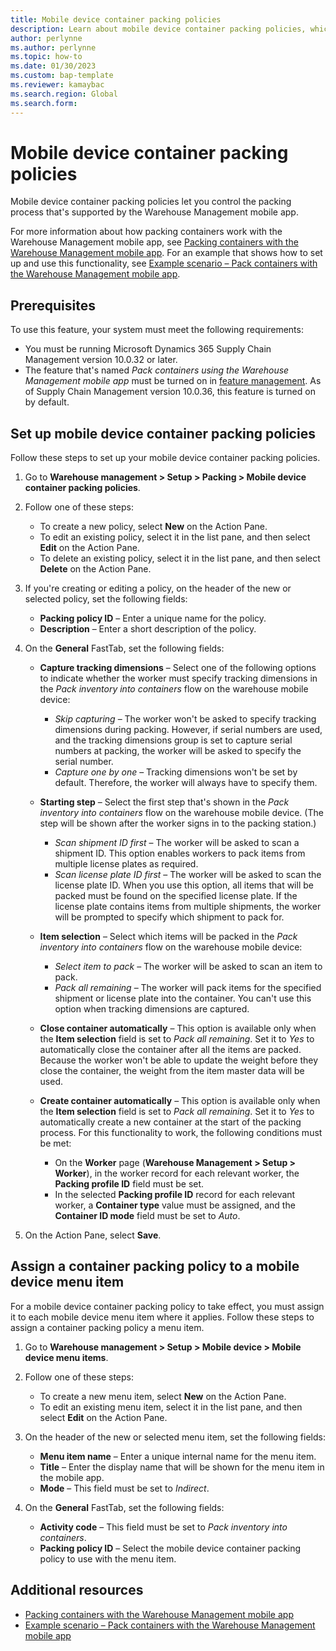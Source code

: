 ```yaml
---
title: Mobile device container packing policies
description: Learn about mobile device container packing policies, which let you control the packing process that's supported by the Warehouse Management mobile app.
author: perlynne
ms.author: perlynne
ms.topic: how-to
ms.date: 01/30/2023
ms.custom: bap-template
ms.reviewer: kamaybac
ms.search.region: Global
ms.search.form:
---
```


# Mobile device container packing policies

Mobile device container packing policies let you control the packing process that's supported by the Warehouse Management mobile app.

For more information about how packing containers work with the Warehouse Management mobile app, see [Packing containers with the Warehouse Management mobile app](warehouse-app-packing-containers.md). For an example that shows how to set up and use this functionality, see [Example scenario – Pack containers with the Warehouse Management mobile app](warehouse-app-pack-containers-scenario.md).

## Prerequisites

To use this feature, your system must meet the following requirements:

- You must be running Microsoft Dynamics 365 Supply Chain Management version 10.0.32 or later.
- The feature that's named *Pack containers using the Warehouse Management mobile app* must be turned on in [feature management](../../fin-ops-core/fin-ops/get-started/feature-management/feature-management-overview.md). As of Supply Chain Management version 10.0.36, this feature is turned on by default.

## Set up mobile device container packing policies

Follow these steps to set up your mobile device container packing policies.

1. Go to **Warehouse management \> Setup \> Packing \> Mobile device container packing policies**.
1. Follow one of these steps:

    - To create a new policy, select **New** on the Action Pane.
    - To edit an existing policy, select it in the list pane, and then select **Edit** on the Action Pane.
    - To delete an existing policy, select it in the list pane, and then select **Delete** on the Action Pane.

1. If you're creating or editing a policy, on the header of the new or selected policy, set the following fields:

    - **Packing policy ID** – Enter a unique name for the policy.
    - **Description** – Enter a short description of the policy.

1. On the **General** FastTab, set the following fields:

    - **Capture tracking dimensions** – Select one of the following options to indicate whether the worker must specify tracking dimensions in the *Pack inventory into containers* flow on the warehouse mobile device:

        - *Skip capturing* – The worker won't be asked to specify tracking dimensions during packing. However, if serial numbers are used, and the tracking dimensions group is set to capture serial numbers at packing, the worker will be asked to specify the serial number.
        - *Capture one by one* – Tracking dimensions won't be set by default. Therefore, the worker will always have to specify them.

    - **Starting step** – Select the first step that's shown in the *Pack inventory into containers* flow on the warehouse mobile device. (The step will be shown after the worker signs in to the packing station.)

        - *Scan shipment ID first* – The worker will be asked to scan a shipment ID. This option enables workers to pack items from multiple license plates as required.
        - *Scan license plate ID first* – The worker will be asked to scan the license plate ID. When you use this option, all items that will be packed must be found on the specified license plate. If the license plate contains items from multiple shipments, the worker will be prompted to specify which shipment to pack for.

    - **Item selection** – Select which items will be packed in the *Pack inventory into containers* flow on the warehouse mobile device:

        - *Select item to pack* – The worker will be asked to scan an item to pack.
        - *Pack all remaining* – The worker will pack items for the specified shipment or license plate into the container. You can't use this option when tracking dimensions are captured.

    - **Close container automatically** – This option is available only when the **Item selection** field is set to *Pack all remaining*. Set it to *Yes* to automatically close the container after all the items are packed. Because the worker won't be able to update the weight before they close the container, the weight from the item master data will be used.
    - **Create container automatically** – This option is available only when the **Item selection** field is set to *Pack all remaining*. Set it to *Yes* to automatically create a new container at the start of the packing process. For this functionality to work, the following conditions must be met:

        - On the **Worker** page (**Warehouse Management \> Setup \> Worker**), in the worker record for each relevant worker, the **Packing profile ID** field must be set.
        - In the selected **Packing profile ID** record for each relevant worker, a **Container type** value must be assigned, and the **Container ID mode** field must be set to *Auto*.

1. On the Action Pane, select **Save**.

## Assign a container packing policy to a mobile device menu item

For a mobile device container packing policy to take effect, you must assign it to each mobile device menu item where it applies. Follow these steps to assign a container packing policy a menu item.

1. Go to **Warehouse management \> Setup \> Mobile device \> Mobile device menu items**.
1. Follow one of these steps:

    - To create a new menu item, select **New** on the Action Pane.
    - To edit an existing menu item, select it in the list pane, and then select **Edit** on the Action Pane.

1. On the header of the new or selected menu item, set the following fields:

    - **Menu item name** – Enter a unique internal name for the menu item.
    - **Title** – Enter the display name that will be shown for the menu item in the mobile app.
    - **Mode** – This field must be set to *Indirect*.

1. On the **General** FastTab, set the following fields:

    - **Activity code** – This field must be set to *Pack inventory into containers*.
    - **Packing policy ID** – Select the mobile device container packing policy to use with the menu item.

## Additional resources

- [Packing containers with the Warehouse Management mobile app](warehouse-app-packing-containers.md)
- [Example scenario – Pack containers with the Warehouse Management mobile app](warehouse-app-pack-containers-scenario.md)
